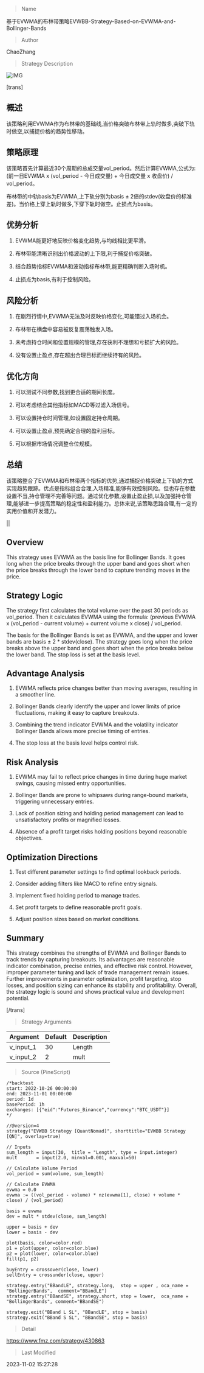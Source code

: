 
> Name

基于EVWMA的布林带策略EVWBB-Strategy-Based-on-EVWMA-and-Bollinger-Bands

> Author

ChaoZhang

> Strategy Description

![IMG](https://www.fmz.com/upload/asset/ff98febb0cd88e993f.png)

[trans]

## 概述

该策略利用EVWMA作为布林带的基础线,当价格突破布林带上轨时做多,突破下轨时做空,以捕捉价格的趋势性移动。

## 策略原理

该策略首先计算最近30个周期的总成交量vol_period。然后计算EVWMA,公式为:(前一日EVWMA x (vol_period - 今日成交量) + 今日成交量 x 收盘价) / vol_period。

布林带的中轨basis为EVWMA,上下轨分别为basis ± 2倍的stdev(收盘价的标准差)。当价格上穿上轨时做多,下穿下轨时做空。止损点为basis。

## 优势分析

1. EVWMA能更好地反映价格变化趋势,与均线相比更平滑。

2. 布林带能清晰识别出价格波动的上下限,利于捕捉价格突破。 

3. 结合趋势指标EVWMA和波动指标布林带,能更精确判断入场时机。

4. 止损点为basis,有利于控制风险。

## 风险分析

1. 在剧烈行情中,EVWMA无法及时反映价格变化,可能错过入场机会。

2. 布林带在横盘中容易被反复震荡触发入场。

3. 未考虑持仓时间和位置规模的管理,存在获利不理想和亏损扩大的风险。

4. 没有设置止盈点,存在超出合理目标而继续持有的风险。

## 优化方向

1. 可以测试不同参数,找到更合适的期间长度。

2. 可以考虑结合其他指标如MACD等过滤入场信号。

3. 可以设置持仓时间管理,如设置固定持仓周期。

4. 可以设置止盈点,预先确定合理的盈利目标。

5. 可以根据市场情况调整仓位规模。

## 总结

该策略整合了EVWMA和布林带两个指标的优势,通过捕捉价格突破上下轨的方式实现趋势跟踪。优点是指标组合合理,入场精准,能够有效控制风险。但也存在参数设置不当,持仓管理不完善等问题。通过优化参数,设置止盈止损,以及加强持仓管理,能够进一步提高策略的稳定性和盈利能力。总体来说,该策略思路合理,有一定的实用价值和开发潜力。

||


## Overview

This strategy uses EVWMA as the basis line for Bollinger Bands. It goes long when the price breaks through the upper band and goes short when the price breaks through the lower band to capture trending moves in the price.

## Strategy Logic

The strategy first calculates the total volume over the past 30 periods as vol_period. Then it calculates EVWMA using the formula: (previous EVWMA x (vol_period - current volume) + current volume x close) / vol_period. 

The basis for the Bollinger Bands is set as EVWMA, and the upper and lower bands are basis ± 2 * stdev(close). The strategy goes long when the price breaks above the upper band and goes short when the price breaks below the lower band. The stop loss is set at the basis level.

## Advantage Analysis 

1. EVWMA reflects price changes better than moving averages, resulting in a smoother line.

2. Bollinger Bands clearly identify the upper and lower limits of price fluctuations, making it easy to capture breakouts.

3. Combining the trend indicator EVWMA and the volatility indicator Bollinger Bands allows more precise timing of entries. 

4. The stop loss at the basis level helps control risk.

## Risk Analysis

1. EVWMA may fail to reflect price changes in time during huge market swings, causing missed entry opportunities.

2. Bollinger Bands are prone to whipsaws during range-bound markets, triggering unnecessary entries. 

3. Lack of position sizing and holding period management can lead to unsatisfactory profits or magnified losses.

4. Absence of a profit target risks holding positions beyond reasonable objectives.

## Optimization Directions

1. Test different parameter settings to find optimal lookback periods.

2. Consider adding filters like MACD to refine entry signals. 

3. Implement fixed holding period to manage trades.

4. Set profit targets to define reasonable profit goals.

5. Adjust position sizes based on market conditions.

## Summary

This strategy combines the strengths of EVWMA and Bollinger Bands to track trends by capturing breakouts. Its advantages are reasonable indicator combination, precise entries, and effective risk control. However, improper parameter tuning and lack of trade management remain issues. Further improvements in parameter optimization, profit targeting, stop losses, and position sizing can enhance its stability and profitability. Overall, the strategy logic is sound and shows practical value and development potential.

[/trans]

> Strategy Arguments



|Argument|Default|Description|
|----|----|----|
|v_input_1|30|Length|
|v_input_2|2|mult|


> Source (PineScript)

``` pinescript
/*backtest
start: 2022-10-26 00:00:00
end: 2023-11-01 00:00:00
period: 1d
basePeriod: 1h
exchanges: [{"eid":"Futures_Binance","currency":"BTC_USDT"}]
*/

//@version=4
strategy("EVWBB Strategy [QuantNomad]", shorttitle="EVWBB Strategy [QN]", overlay=true)

// Inputs
sum_length = input(30,  title = "Length", type = input.integer)
mult       = input(2.0, minval=0.001, maxval=50)
 
// Calculate Volume Period
vol_period = sum(volume, sum_length)

// Calculate EVWMA
evwma = 0.0
evwma := ((vol_period - volume) * nz(evwma[1], close) + volume * close) / (vol_period)

basis = evwma
dev = mult * stdev(close, sum_length)

upper = basis + dev
lower = basis - dev

plot(basis, color=color.red)
p1 = plot(upper, color=color.blue)
p2 = plot(lower, color=color.blue)
fill(p1, p2)

buyEntry = crossover(close, lower)
sellEntry = crossunder(close, upper)

strategy.entry("BBandLE", strategy.long,  stop = upper , oca_name = "BollingerBands",  comment="BBandLE")
strategy.entry("BBandSE", strategy.short, stop = lower,  oca_name = "BollingerBands", comment="BBandSE")

strategy.exit("BBand L SL", "BBandLE", stop = basis)
strategy.exit("BBand S SL", "BBandSE", stop = basis)
```

> Detail

https://www.fmz.com/strategy/430863

> Last Modified

2023-11-02 15:27:28

